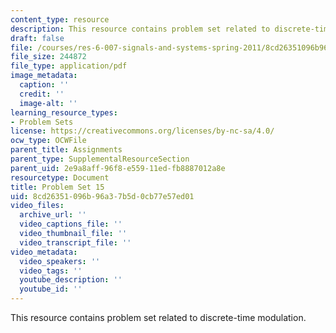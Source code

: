 ```yaml
---
content_type: resource
description: This resource contains problem set related to discrete-time modulation.
draft: false
file: /courses/res-6-007-signals-and-systems-spring-2011/8cd26351096b96a37b5d0cb77e57ed01_MITRES_6_007S11_hw15.pdf
file_size: 244872
file_type: application/pdf
image_metadata:
  caption: ''
  credit: ''
  image-alt: ''
learning_resource_types:
- Problem Sets
license: https://creativecommons.org/licenses/by-nc-sa/4.0/
ocw_type: OCWFile
parent_title: Assignments
parent_type: SupplementalResourceSection
parent_uid: 2e9a8aff-96f8-e559-11ed-fb8887012a8e
resourcetype: Document
title: Problem Set 15
uid: 8cd26351-096b-96a3-7b5d-0cb77e57ed01
video_files:
  archive_url: ''
  video_captions_file: ''
  video_thumbnail_file: ''
  video_transcript_file: ''
video_metadata:
  video_speakers: ''
  video_tags: ''
  youtube_description: ''
  youtube_id: ''
---
```

This resource contains problem set related to discrete-time modulation.